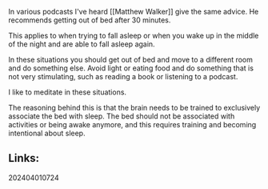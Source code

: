 In various podcasts I've heard [[Matthew Walker]] give the same advice. He recommends getting out of bed after 30 minutes.

This applies to when trying to fall asleep or when you wake up in the middle of the night and are able to fall asleep again.

In these situations you should get out of bed and move to a different room and do something else. Avoid light or eating food and do something that is not very stimulating, such as reading a book or listening to a podcast.

I like to meditate in these situations.

The reasoning behind this is that the brain needs to be trained to exclusively associate the bed with sleep. The bed should not be associated with activities or being awake anymore, and this requires training and becoming intentional about sleep.

## Links:


202404010724